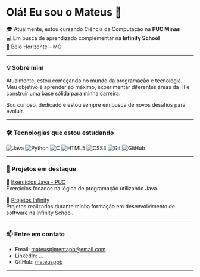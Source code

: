 # Olá! Eu sou o Mateus 👋

🎓 Atualmente, estou cursando Ciência da Computação na **PUC Minas**  
💻 Em busca de aprendizado complementar na **Infinity School**    
📍 Belo Horizonte – MG

---

### 💡 Sobre mim

Atualmente, estou começando no mundo da programação e tecnologia.  
Meu objetivo é aprender ao máximo, experimentar diferentes áreas da TI e construir uma base sólida para minha carreira.

Sou curioso, dedicado e estou sempre em busca de novos desafios para evoluir.

---

### 🛠️ Tecnologias que estou estudando

![Java](https://img.shields.io/badge/Java-%23ED8B00.svg?style=flat&logo=java&logoColor=white)
![Python](https://img.shields.io/badge/Python-%2300A8E8.svg?style=flat&logo=python&logoColor=white)
![C](https://img.shields.io/badge/C-%2300599C.svg?style=flat&logo=c&logoColor=white)
![HTML5](https://img.shields.io/badge/HTML5-%23E34F26.svg?style=flat&logo=html5&logoColor=white)
![CSS3](https://img.shields.io/badge/CSS3-%231572B6.svg?style=flat&logo=css3&logoColor=white)
![Git](https://img.shields.io/badge/Git-%23F05032.svg?style=flat&logo=git&logoColor=white)
![GitHub](https://img.shields.io/badge/GitHub-%23121011.svg?style=flat&logo=github&logoColor=white)

---

### 📌 Projetos em destaque

🔹 [Exercícios Java - PUC](https://github.com/mateusppb/Exercicios-Java-PUC)  
Exercícios focados na lógica de programação utilizando Java.

🔹 [Projetos Infinity](https://github.com/mateusppb?tab=repositories)  
Projetos realizados durante minha formação em desenvolvimento de software na Infinity School.

---

### 📫 Entre em contato

- Email: mateuspimentapb@email.com  
- LinkedIn: ...  
- GitHub: [mateusppb](https://github.com/mateusppb)

---
